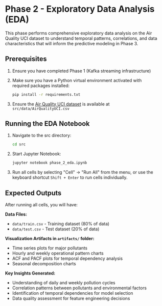 # Phase 2 - Exploratory Data Analysis (EDA)

This phase performs comprehensive exploratory data analysis on the Air Quality UCI dataset to understand temporal patterns, correlations, and data characteristics that will inform the predictive modeling in Phase 3.

## Prerequisites

1. Ensure you have completed Phase 1 (Kafka streaming infrastructure)
2. Make sure you have a Python virtual environment activated with required packages installed:

   ```bash
   pip install -r requirements.txt
   ```

3. Ensure the [Air Quality UCI dataset](https://archive.ics.uci.edu/dataset/360/air+quality) is available at `src/data/AirQualityUCI.csv`

## Running the EDA Notebook

1. Navigate to the src directory:

   ```bash
   cd src
   ```

2. Start Jupyter Notebook:

   ```bash
   jupyter notebook phase_2_eda.ipynb
   ```

3. Run all cells by selecting "Cell" → "Run All" from the menu, or use the keyboard shortcut `Shift + Enter` to run cells individually.

## Expected Outputs

After running all cells, you will have:

**Data Files:**

- `data/train.csv` - Training dataset (80% of data)
- `data/test.csv` - Test dataset (20% of data)

**Visualization Artifacts in `artifacts/` folder:**

- Time series plots for major pollutants
- Hourly and weekly operational pattern charts
- ACF and PACF plots for temporal dependency analysis
- Seasonal decomposition charts

**Key Insights Generated:**

- Understanding of daily and weekly pollution cycles
- Correlation patterns between pollutants and environmental factors
- Identification of temporal dependencies for model selection
- Data quality assessment for feature engineering decisions
